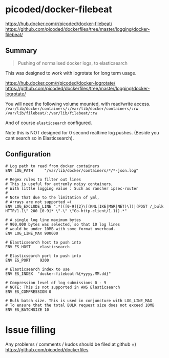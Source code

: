 # picoded/docker-filebeat

https://hub.docker.com/r/picoded/docker-filebeat/
https://github.com/picoded/dockerfiles/tree/master/logging/docker-filebeat/

## Summary

> Pushing of normalised docker logs, to elasticsearch

This was designed to work with logrotate for long term usage.

https://hub.docker.com/r/picoded/docker-logrotate/  
https://github.com/picoded/dockerfiles/tree/master/logging/docker-logrotate/  

You will need the following volume mounted, with read/write access.  
`/var/lib/docker/containers/:/var/lib/docker/containers/:rw`  
`/var/lib/filebeat/:/var/lib/filebeat/:rw`  

And of course `elasticsearch` configured.

Note this is NOT designed for 0 second realtime log pushes.
(Beside you cant search so in Elasticsearch).

## Configuration

``` 
# Log path to read from docker containers
ENV LOG_PATH     "/var/lib/docker/containers/*/*-json.log"

# Regex rules to filter out lines
# This is useful for extremly noisy containers,
# With little logging value : Such as rancher ipsec-router
#
# Note that due to the limitation of yml,
# Arrays are not supported =(
ENV LOG_EXCLUDE_LINE ".*(([0-9]{2}\[(KNL|IKE|MGR|NET)\])|(POST /_bulk HTTP/1.1\" 200 [0-9]* \"-\" \"Go-http-client/1.1)).*"

# A single log line maximum bytes
# 900,000 bytes was selected, so that 10 log lines
# would be under 10MB with some format overhead.
ENV LOG_LINE_MAX 900000

# Elasticsearch host to push into
ENV ES_HOST    elasticsearch

# Elasticsearch port to push into
ENV ES_PORT    9200

# Elasticsearch index to use 
ENV ES_INDEX  "docker-filebeat-%{+yyyy.MM.dd}"

# Compression level of log submissions 0 - 9
# NOTE: This is not supported in AWS Elasticsearch
ENV ES_COMPRESSION 0

# Bulk batch size. This is used in conjuncture with LOG_LINE_MAX
# To ensure that the total BULK request size does not exceed 10MB
ENV ES_BATCHSIZE 10
```

# Issue filling

Any problems / comments / kudos should be filed at github =)
https://github.com/picoded/dockerfiles

